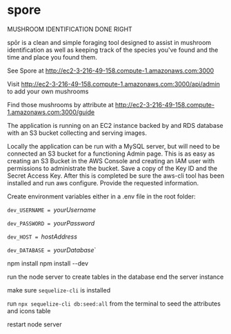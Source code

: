# spore

MUSHROOM IDENTIFICATION DONE RIGHT


spōr is a clean and simple foraging tool designed to assist in mushroom identification as well as keeping track of the species you've found and the time and place you found them. 

See Spore at http://ec2-3-216-49-158.compute-1.amazonaws.com:3000

Visit http://ec2-3-216-49-158.compute-1.amazonaws.com:3000/api/admin to add your own mushrooms

Find those mushrooms by attribute at http://ec2-3-216-49-158.compute-1.amazonaws.com:3000/guide

The application is running on an EC2 instance backed by and RDS database with an S3 bucket collecting and serving images.

Locally the application can be run with a MySQL server, but will need to be connected an S3 bucket for a functioning Admin page.  This is as easy as creating an S3 Bucket in the AWS Console and creating an IAM user with permissions to administrate the bucket.  Save a copy of the Key ID and the Secret Access Key.  After this is completed be sure the aws-cli tool has been installed and run aws configure.  Provide the requested information.

Create environment variables either in a .env file in the root folder: 

`dev_USERNAME = `*yourUsername*

`dev_PASSWORD = `*yourPassword*

`dev_HOST = `*hostAddress*

`dev_DATABASE = `*yourDatabase*`


npm install
npm install --dev

run the node server to create tables in the database
end the server instance

make sure `sequelize-cli` is installed

run `npx sequelize-cli db:seed:all` from the terminal to seed the attributes and icons table

restart node server
